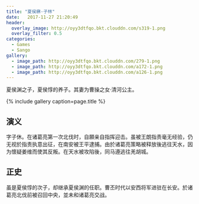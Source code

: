 ```yaml
---
title: "夏侯楙·子林"
date:   2017-11-27 21:20:49
header:
  overlay_image: http://oyy3dtfqo.bkt.clouddn.com/s319-1.png
  overlay_filter: 0.5
categories:
  - Games
  - Sango
gallery:
  - image_path: http://oyy3dtfqo.bkt.clouddn.com/279-1.png
  - image_path: http://oyy3dtfqo.bkt.clouddn.com/a172-1.png
  - image_path: http://oyy3dtfqo.bkt.clouddn.com/a126-1.png
---
```


夏侯渊之子，夏侯惇的养子。其妻为曹操之女·清河公主。

{% include gallery caption=page.title %}

## 演义

字子休。在诸葛亮第一次北伐时，自願亲自指挥迎击。虽被王朗指责毫无经验，仍无视於指责执意出征，在南安被王平逮捕。由於诸葛亮策略被释放後逃往天水，因为懷疑姜维而使其反叛。在天水被攻陷後，同马遵逃往羌胡城。

## 正史

虽是夏侯惇的次子，却继承夏侯渊的任职。曹丕时代以安西将军进驻在长安。於诸葛亮北伐前被召回中央，並未和诸葛亮交战。